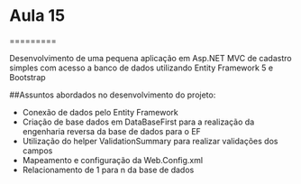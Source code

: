 # Aula 15
=========

Desenvolvimento de uma pequena aplicação em Asp.NET MVC de cadastro simples com acesso a banco de dados utilizando Entity Framework 5 e Bootstrap

##Assuntos abordados no desenvolvimento do projeto:

- Conexão de dados pelo Entity Framework
- Criação de base dados em DataBaseFirst para a realização da engenharia reversa da base de dados para o EF
- Utilização do helper ValidationSummary para realizar validações dos campos
- Mapeamento e configuração da Web.Config.xml
- Relacionamento de 1 para n da base de dados
